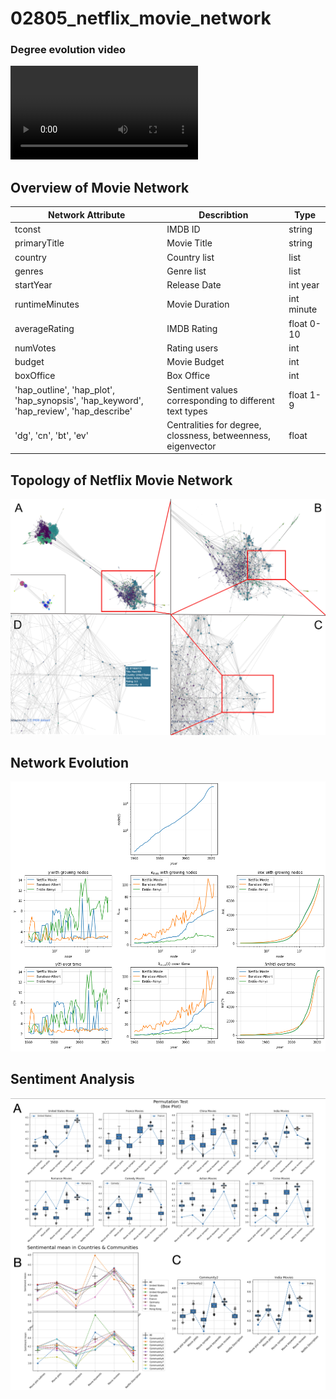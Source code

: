 # 02805_netflix_movie_network

### Degree evolution video
![](figures/evolution.mp4)

## Overview of Movie Network

| Network Attribute                                                                      | Describtion                                            | Type       |
|----------------------------------------------------------------------------------------|--------------------------------------------------------|------------|
| tconst                                                                                 | IMDB ID                                                | string     |
| primaryTitle                                                                           | Movie Title                                            | string     |
| country                                                                                | Country list                                           | list       |
| genres                                                                                 | Genre list                                             | list       |
| startYear                                                                              | Release Date                                           | int year   |
| runtimeMinutes                                                                         | Movie Duration                                         | int minute |
| averageRating                                                                          | IMDB Rating                                            | float 0-10 |
| numVotes                                                                               | Rating users                                           | int        |
| budget                                                                                 | Movie Budget                                           | int       |
| boxOffice                                                                              | Box Office                                             | int       |
| 'hap_outline', 'hap_plot', 'hap_synopsis', 'hap_keyword', 'hap_review', 'hap_describe' | Sentiment values corresponding to different text types | float 1-9  |
| 'dg', 'cn', 'bt', 'ev'                                                                 | Centralities for degree, clossness, betweenness, eigenvector | float |

## Topology of Netflix Movie Network
![](figures/4.png) 

## Network Evolution
![](figures/2-0.png) 

## Sentiment Analysis
![](figures/5.png)

